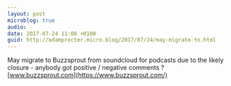 ```yaml
---
layout: post
microblog: true
audio: 
date: 2017-07-24 11:08 +0100
guid: http://adamprocter.micro.blog/2017/07/24/may-migrate-to.html
---
```

May migrate to Buzzsprout from soundcloud for podcasts due to the likely closure - anybody got positive / negative comments ? [www.buzzsprout.com](https://www.buzzsprout.com/)
